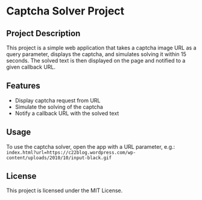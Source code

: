 # Captcha Solver Project

## Project Description 
This project is a simple web application that takes a captcha image URL as a query parameter, displays the captcha, and simulates solving it within 15 seconds. The solved text is then displayed on the page and notified to a given callback URL.

## Features 
- Display captcha request from URL 
- Simulate the solving of the captcha 
- Notify a callback URL with the solved text 

## Usage 
To use the captcha solver, open the app with a URL parameter, e.g.: 
`index.html?url=https://c22blog.wordpress.com/wp-content/uploads/2010/10/input-black.gif`

## License 
This project is licensed under the MIT License.